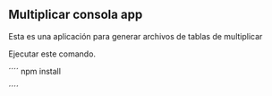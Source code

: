 

## Multiplicar consola app

Esta es una aplicación para generar archivos de tablas de multiplicar 

Ejecutar este comando.

´´´´
npm install 

´´´´